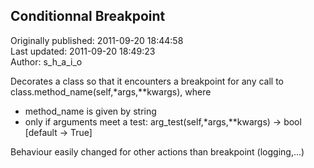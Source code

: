 ## Conditionnal Breakpoint  
Originally published: 2011-09-20 18:44:58  
Last updated: 2011-09-20 18:49:23  
Author: s_h_a_i_o   
  
Decorates a class so that it encounters a breakpoint for any call to class.method_name(self,*args,**kwargs), where
- method_name is given by string
- only if arguments meet a test: arg_test(self,*args,**kwargs) -> bool [default -> True]

Behaviour easily changed for other actions than breakpoint (logging,...)